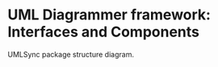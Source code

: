 UML Diagrammer framework: Interfaces and Components
===================================================

<div id="mainComponents" class="pack-diagram" repo="umlsynco/umlsync" path="dm-diagrams/MainComponents.umlsync">
UMLSync package structure diagram. 
</div>
<br>
